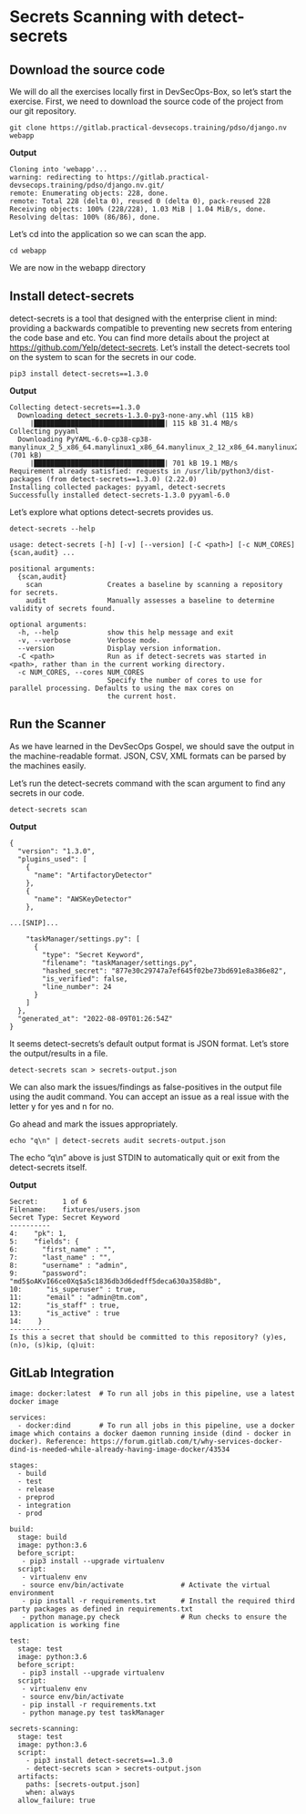 # Secrets Scanning with detect-secrets
## Download the source code
We will do all the exercises locally first in DevSecOps-Box, so let’s start the exercise.
First, we need to download the source code of the project from our git repository.
```
git clone https://gitlab.practical-devsecops.training/pdso/django.nv webapp
```
**Output**
```
Cloning into 'webapp'...
warning: redirecting to https://gitlab.practical-devsecops.training/pdso/django.nv.git/
remote: Enumerating objects: 228, done.
remote: Total 228 (delta 0), reused 0 (delta 0), pack-reused 228
Receiving objects: 100% (228/228), 1.03 MiB | 1.04 MiB/s, done.
Resolving deltas: 100% (86/86), done.
```
Let’s cd into the application so we can scan the app.
```
cd webapp
```
We are now in the webapp directory
## Install detect-secrets
detect-secrets is a tool that designed with the enterprise client in mind: providing a backwards compatible to preventing new secrets from entering the code base and etc.
You can find more details about the project at https://github.com/Yelp/detect-secrets.
Let’s install the detect-secrets tool on the system to scan for the secrets in our code.
```
pip3 install detect-secrets==1.3.0
```
**Output**
```
Collecting detect-secrets==1.3.0
  Downloading detect_secrets-1.3.0-py3-none-any.whl (115 kB)
     |████████████████████████████████| 115 kB 31.4 MB/s 
Collecting pyyaml
  Downloading PyYAML-6.0-cp38-cp38-manylinux_2_5_x86_64.manylinux1_x86_64.manylinux_2_12_x86_64.manylinux2010_x86_64.whl (701 kB)
     |████████████████████████████████| 701 kB 19.1 MB/s 
Requirement already satisfied: requests in /usr/lib/python3/dist-packages (from detect-secrets==1.3.0) (2.22.0)
Installing collected packages: pyyaml, detect-secrets
Successfully installed detect-secrets-1.3.0 pyyaml-6.0
```
Let’s explore what options detect-secrets provides us.
```
detect-secrets --help

usage: detect-secrets [-h] [-v] [--version] [-C <path>] [-c NUM_CORES] {scan,audit} ...

positional arguments:
  {scan,audit}
    scan                Creates a baseline by scanning a repository for secrets.
    audit               Manually assesses a baseline to determine validity of secrets found.

optional arguments:
  -h, --help            show this help message and exit
  -v, --verbose         Verbose mode.
  --version             Display version information.
  -C <path>             Run as if detect-secrets was started in <path>, rather than in the current working directory.
  -c NUM_CORES, --cores NUM_CORES
                        Specify the number of cores to use for parallel processing. Defaults to using the max cores on
                        the current host.
```
## Run the Scanner
As we have learned in the DevSecOps Gospel, we should save the output in the machine-readable format. JSON, CSV, XML formats can be parsed by the machines easily.

Let’s run the detect-secrets command with the scan argument to find any secrets in our code.
```
detect-secrets scan
```
**Output**
```
{
  "version": "1.3.0",
  "plugins_used": [
    {
      "name": "ArtifactoryDetector"
    },
    {
      "name": "AWSKeyDetector"
    },

...[SNIP]...

    "taskManager/settings.py": [
      {
        "type": "Secret Keyword",
        "filename": "taskManager/settings.py",
        "hashed_secret": "877e30c29747a7ef645f02be73bd691e8a386e82",
        "is_verified": false,
        "line_number": 24
      }
    ]
  },
  "generated_at": "2022-08-09T01:26:54Z"
}
```
It seems detect-secrets‘s default output format is JSON format. Let’s store the output/results in a file.
```
detect-secrets scan > secrets-output.json
```
We can also mark the issues/findings as false-positives in the output file using the audit command. You can accept an issue as a real issue with the letter y for yes and n for no.

Go ahead and mark the issues appropriately.
```
echo "q\n" | detect-secrets audit secrets-output.json
```
The echo “q\n” above is just STDIN to automatically quit or exit from the detect-secrets itself.

**Output**
```
Secret:      1 of 6
Filename:    fixtures/users.json
Secret Type: Secret Keyword
----------
4:    "pk": 1,
5:    "fields": {
6:      "first_name" : "",
7:      "last_name" : "",
8:      "username" : "admin",
9:      "password": "md5$oAKvI66ce0Xq$a5c1836db3d6dedff5deca630a358d8b",
10:      "is_superuser" : true,
11:      "email" : "admin@tm.com",
12:      "is_staff" : true,
13:      "is_active" : true
14:    }
----------
Is this a secret that should be committed to this repository? (y)es, (n)o, (s)kip, (q)uit:
```
## GitLab Integration
```
image: docker:latest  # To run all jobs in this pipeline, use a latest docker image

services:
  - docker:dind       # To run all jobs in this pipeline, use a docker image which contains a docker daemon running inside (dind - docker in docker). Reference: https://forum.gitlab.com/t/why-services-docker-dind-is-needed-while-already-having-image-docker/43534

stages:
  - build
  - test
  - release
  - preprod
  - integration
  - prod

build:
  stage: build
  image: python:3.6
  before_script:
   - pip3 install --upgrade virtualenv
  script:
   - virtualenv env                       
   - source env/bin/activate              # Activate the virtual environment
   - pip install -r requirements.txt      # Install the required third party packages as defined in requirements.txt
   - python manage.py check               # Run checks to ensure the application is working fine

test:
  stage: test
  image: python:3.6
  before_script:
   - pip3 install --upgrade virtualenv
  script:
   - virtualenv env
   - source env/bin/activate
   - pip install -r requirements.txt
   - python manage.py test taskManager

secrets-scanning:
  stage: test
  image: python:3.6
  script: 
    - pip3 install detect-secrets==1.3.0
    - detect-secrets scan > secrets-output.json
  artifacts:
    paths: [secrets-output.json]
    when: always 
  allow_failure: true
```
